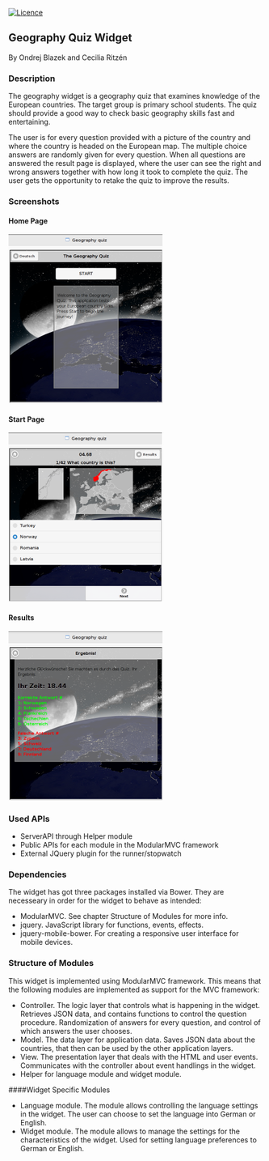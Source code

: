 [![Licence](https://img.shields.io/hexpm/l/plug.svg)](https://img.shields.io/hexpm/l/plug.svg)

## Geography Quiz Widget

By Ondrej Blazek and Cecilia Ritzén

### Description 

The geography widget is a geography quiz that examines knowledge of the European countries. The target group is primary school students. The quiz should provide a good way to check basic geography skills fast and entertaining.

The user is for every question provided with a picture of the country and where the country is headed on the European map. The multiple choice answers are randomly given for every question. When all questions are answered the result page is displayed, where the user can see the right and wrong answers together with how long it took to complete the quiz. The user gets the opportunity to retake the quiz to improve the results.

### Screenshots 
#### Home Page
![alt text](screenshots/screen_1.png "Screenshot #1")

#### Start Page
![alt text](screenshots/screen_2.png "Screenshot #2")

#### Results
![alt text](screenshots/screen_3.png "Screenshot #3")

### Used APIs 

- ServerAPI through Helper module
- Public APIs for each module in the ModularMVC framework
- External JQuery plugin for the runner/stopwatch


### Dependencies 
The widget has got three packages installed via Bower. They are necesseary in order for the widget to behave as intended:
- ModularMVC. See chapter Structure of Modules for more info.
- jquery. JavaScript library for functions, events, effects.
- jquery-mobile-bower. For creating a responsive user interface for mobile devices.

### Structure of Modules
This widget is implemented using ModularMVC framework. This means that the following modules are implemented as support for the MVC framework:
- Controller. The logic layer that controls what is happening in the widget. Retrieves JSON data, and contains functions to control the question procedure. Randomization of answers for every question, and control of which answers the user chooses. 
- Model. The data layer for application data. Saves JSON data about the countries, that then can be used by the other application layers.  
- View. The presentation layer that deals with the HTML and user events. Communicates with the controller about event handlings in the widget.
- Helper for language module and widget module.

####Widget Specific Modules
- Language module. The module allows controlling the language settings in the widget. The user can choose to set the language into German or English.
- Widget module. The module allows to manage the settings for the characteristics of the widget. Used for setting language preferences to German or English.
